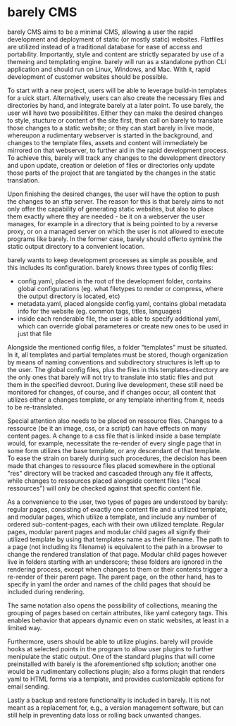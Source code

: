# barely CMS

barely CMS aims to be a minimal CMS, allowing a user the rapid development and deployment of static (or mostly static) websites. Flatfiles are utilized instead of a traditional database for ease of access and portability. Importantly, style and content are strictly separated by use of a themeing and templating engine. barely will run as a standalone python CLI application and should run on Linux, Windows, and Mac. With it, rapid development of customer websites should be possible.

To start with a new project, users will be able to leverage build-in templates for a uick start. Alternatively, users can also create the necessary files and directories by hand, and integrate barely at a later point.
To use barely, the user will have two possibilitites. Either they can make the desired changes to style, stucture or content of the site first, then call on barely to translate those changes to a static website; or they can start barely in live mode, whereupon a rudimentary webserver is started in the background, and changes to the template files, assets and content will immediately be mirrored on that webserver, to further aid in the rapid development process. To achieve this, barely will track any changes to the development directory and upon update, creation or deletion of files or directories only update those parts of the project that are tangiated by the changes in the static translation.

Upon finishing the desired changes, the user will have the option to push the changes to an sftp server. The reason for this is that barely aims to not only offer the capability of generating static websites, but also to place them exactly where they are needed - be it on a webserver the user manages, for example in a directory that is being pointed to by a reverse proxy, or on a managed server on which the user is not allowed to execute programs like barely. In the former case, barely should offerto symlink the static output directory to a convenient location.

barely wants to keep development processes as simple as possible, and this includes its configuration. barely knows three types of config files:
- config.yaml, placed in the root of the development folder, contains global configurations (eg. what filetypes to render or compress, where the output directory is located, etc)
- metadata.yaml, placed alongside config.yaml, contains global metadata info for the website (eg. common tags, titles, languages)
- inside each renderable file, the user is able to specify additional yaml, which can override global parameteres or create new ones to be used in just that file

Alongside the mentioned config files, a folder "templates" must be situated. In it, all templates and partial templates must be stored, though organization by means of naming conventions and subdirectory structures is left up to the user. The global config files, plus the files in this templates-directory are the only ones that barely will not try to translate into static files and put them in the specified devroot. During live development, these still need be monitored for changes, of course, and if changes occur, all content that utilizes either a changes template, or any template inheriting from it, needs to be re-translated.

Special attention also needs to be placed on ressource files. Changes to a ressource (be it an image, css, or a script) can have effects on many content pages. A change to a css file that is linked inside a base template would, for example, necessitate the re-render of every single page that in some form utilizes the base template, or any descendant of that template. To ease the strain on barely during such procedures, the decision has been made that changes to ressource files placed somewhere in the optional "res" directory will be tracked and cascaded through any file it affects, while changes to ressources placed alongside content files ("local ressources") will only be checked against that specific content file.

As a convenience to the user, two types of pages are understood by barely: regular pages, consisting of exactly one content file and a utilized template, and modular pages, which utilize a template, and include any number of ordered sub-content-pages, each with their own utilized template.
Regular pages, modular parent pages and modular child pages all signify their utilized template by using that templates name as their filename. The path to a page (not including its filename) is equivalent to the path in a browser to change the rendered translation of that page. Modular child pages however live in folders starting with an underscore; these folders are ignored in the rendering process, except when changes to them or their contents trigger a re-render of their parent page. The parent page, on the other hand, has to specify in yaml the order and names of the child pages that should be included during rendering.

The same notation also opens the possibility of collections, meaning the grouping of pages based on certain attributes, like yaml category tags. This enables behavior that appears dynamic even on static websites, at least in a limited way.

Furthermore, users should be able to utilize plugins. barely will provide hooks at selected points in the program to allow user plugins to further menipulate the static output. One of the standard plugins that will come preinstalled with barely is the aforementioned sftp solution; another one would be a rudimentary collections plugin; also a forms plugin that renders yaml to HTML forms via a template, and provides customizable options for email sending.

Lastly a backup and restore functionality is included in barely. It is not meant as a replacement for, e.g., a version management software, but can still help in preventing data loss or rolling back unwanted changes.
